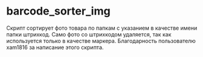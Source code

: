 # barcode_sorter_img
Скрипт сортирует фото товара по папкам с указанием в качестве имени папки штрихкод. Само фото со штрихкодом удаляется, так как используется только в качестве маркера.
Благодарность пользователю xam1816 за написание этого скрипта.
